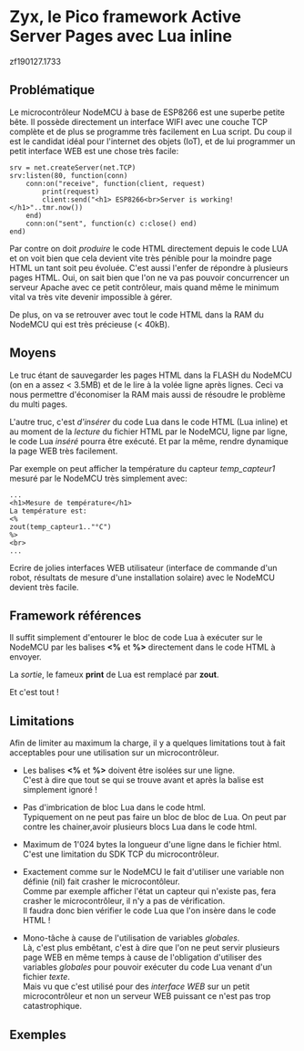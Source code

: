 # Zyx, le Pico framework Active Server Pages avec Lua inline
zf190127.1733

## Problématique
Le microcontrôleur NodeMCU à base de ESP8266 est une superbe petite bête. Il possède directement un interface WIFI avec une couche TCP complète et de plus se programme très facilement en Lua script.
Du coup il est le candidat idéal pour l'internet des objets (IoT), et de lui programmer un petit interface WEB est une chose très facile:

```
srv = net.createServer(net.TCP)
srv:listen(80, function(conn)
    conn:on("receive", function(client, request)
        print(request)
        client:send("<h1> ESP8266<br>Server is working!</h1>"..tmr.now())
    end)
    conn:on("sent", function(c) c:close() end)
end)
```

Par contre on doit *produire* le code HTML directement depuis le code LUA et on voit bien que cela devient vite très pénible pour la moindre page HTML un tant soit peu évoluée.
C'est aussi l'enfer de répondre à plusieurs pages HTML.
Oui, on sait bien que l'on ne va pas pouvoir concurrencer un serveur Apache avec ce petit contrôleur, mais quand même le minimum vital va très vite devenir impossible à gérer.

De plus, on va se retrouver avec tout le code HTML dans la RAM du NodeMCU qui est très précieuse (< 40kB).

## Moyens
Le truc étant de sauvegarder les pages HTML dans la FLASH du NodeMCU (on en a assez < 3.5MB) et de le lire à la volée ligne après lignes. Ceci va nous permettre d'économiser la RAM mais aussi de résoudre le problème du multi pages.

L'autre truc, c'est *d'insérer* du code Lua dans le code HTML (Lua inline) et au moment de la *lecture* du fichier HTML par le NodeMCU, ligne par ligne, le code Lua *inséré* pourra être exécuté. Et par la même, rendre dynamique la page WEB très facilement.

Par exemple on peut afficher la température du capteur *temp_capteur1* mesuré par le NodeMCU très simplement avec:

```
...
<h1>Mesure de température</h1>
La température est:
<%
zout(temp_capteur1.."°C")
%>
<br>
...
```
Ecrire de jolies interfaces WEB utilisateur (interface de commande d'un robot, résultats de mesure d'une installation solaire) avec le NodeMCU devient très facile.

## Framework références
Il suffit simplement d'entourer le bloc de code Lua à exécuter sur le NodeMCU par les balises **<%** et **%>** directement dans le code HTML à envoyer.

La *sortie*, le fameux **print** de Lua est remplacé par **zout**.

Et c'est tout !

## Limitations
Afin de limiter au maximum la charge, il y a quelques limitations tout à fait acceptables pour une utilisation sur un microcontrôleur.

* Les balises **<%** et **%>** doivent être isolées sur une ligne.<br>
C'est à dire que tout se qui se trouve avant et après la balise est simplement ignoré !

* Pas d'imbrication de bloc Lua dans le code html.<br>
Typiquement on ne peut pas faire un bloc de bloc de Lua.
On peut par contre les chainer,avoir plusieurs blocs Lua dans le code html.

* Maximum de 1'024 bytes la longueur d'une ligne dans le fichier html.<br>
C'est une limitation du SDK TCP du microcontrôleur.

* Exactement comme sur le NodeMCU le fait d'utiliser une variable non définie (nil) fait crasher le microcontôleur.<br>
Comme par exemple afficher l'état un capteur qui n'existe pas, fera crasher le microcontrôleur, il n'y a pas de vérification.<br>
Il faudra donc bien vérifier le code Lua que l'on insère dans le code HTML !

* Mono-tâche à cause de l'utilisation de variables *globales*.<br>
Là, c'est plus embêtant, c'est à dire que l'on ne peut servir plusieurs page WEB en même temps à cause de l'obligation d'utiliser des variables *globales* pour pouvoir exécuter du code Lua venant d'un fichier *texte*.<br>
Mais vu que c'est utilisé pour des *interface WEB* sur un petit microcontrôleur et non un serveur WEB puissant ce n'est pas trop catastrophique.


## Exemples
